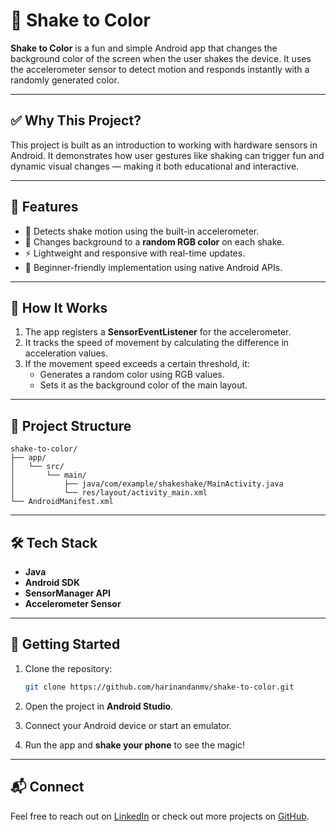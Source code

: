 # 🎨 Shake to Color

**Shake to Color** is a fun and simple Android app that changes the background color of the screen when the user shakes the device. It uses the accelerometer sensor to detect motion and responds instantly with a randomly generated color.

---

## ✅ Why This Project?

This project is built as an introduction to working with hardware sensors in Android. It demonstrates how user gestures like shaking can trigger fun and dynamic visual changes — making it both educational and interactive.

---

## 📱 Features

- 🎯 Detects shake motion using the built-in accelerometer.
- 🌈 Changes background to a **random RGB color** on each shake.
- ⚡ Lightweight and responsive with real-time updates.
- 👶 Beginner-friendly implementation using native Android APIs.

---

## 🧠 How It Works

1. The app registers a **SensorEventListener** for the accelerometer.
2. It tracks the speed of movement by calculating the difference in acceleration values.
3. If the movement speed exceeds a certain threshold, it:
   - Generates a random color using RGB values.
   - Sets it as the background color of the main layout.

---

## 📂 Project Structure

```
shake-to-color/
├── app/
│   └── src/
│       └── main/
│           ├── java/com/example/shakeshake/MainActivity.java
│           └── res/layout/activity_main.xml
└── AndroidManifest.xml
```

---

## 🛠️ Tech Stack

- **Java**
- **Android SDK**
- **SensorManager API**
- **Accelerometer Sensor**

---

## 🚀 Getting Started

1. Clone the repository:
   ```bash
   git clone https://github.com/harinandanmv/shake-to-color.git
   ```

2. Open the project in **Android Studio**.

3. Connect your Android device or start an emulator.

4. Run the app and **shake your phone** to see the magic!

---

## 📬 Connect

Feel free to reach out on [LinkedIn](https://www.linkedin.com/in/harinandanmv) or check out more projects on [GitHub](https://github.com/harinandanmv).
